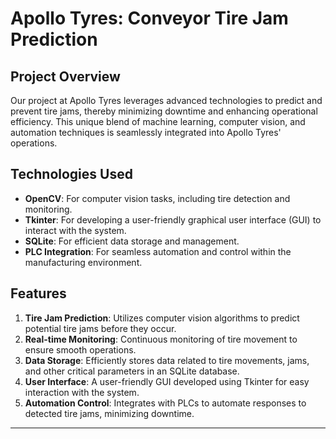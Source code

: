 # Apollo Tyres: Conveyor Tire Jam Prediction

## Project Overview

Our project at Apollo Tyres leverages advanced technologies to predict and prevent tire jams, thereby minimizing downtime and enhancing operational efficiency. This unique blend of machine learning, computer vision, and automation techniques is seamlessly integrated into Apollo Tyres' operations.

## Technologies Used

- **OpenCV**: For computer vision tasks, including tire detection and monitoring.
- **Tkinter**: For developing a user-friendly graphical user interface (GUI) to interact with the system.
- **SQLite**: For efficient data storage and management.
- **PLC Integration**: For seamless automation and control within the manufacturing environment.

## Features

1. **Tire Jam Prediction**: Utilizes computer vision algorithms to predict potential tire jams before they occur.
2. **Real-time Monitoring**: Continuous monitoring of tire movement to ensure smooth operations.
3. **Data Storage**: Efficiently stores data related to tire movements, jams, and other critical parameters in an SQLite database.
4. **User Interface**: A user-friendly GUI developed using Tkinter for easy interaction with the system.
5. **Automation Control**: Integrates with PLCs to automate responses to detected tire jams, minimizing downtime.

---
